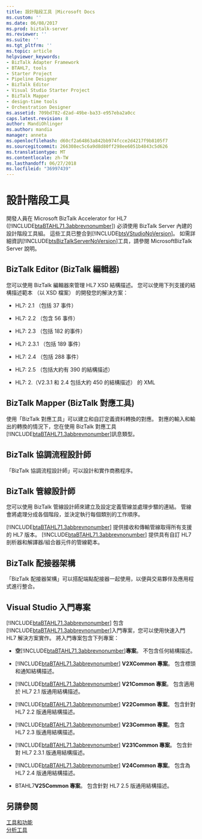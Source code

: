 ```yaml
---
title: 設計階段工具 |Microsoft Docs
ms.custom: ''
ms.date: 06/08/2017
ms.prod: biztalk-server
ms.reviewer: ''
ms.suite: ''
ms.tgt_pltfrm: ''
ms.topic: article
helpviewer_keywords:
- BizTalk Adapter Framework
- BTAHL7, tools
- Starter Project
- Pipeline Designer
- BizTalk Editor
- Visual Studio Starter Project
- BizTalk Mapper
- design-time tools
- Orchestration Designer
ms.assetid: 709bd782-d2ad-49be-ba33-e957eba2a0cc
caps.latest.revision: 8
author: MandiOhlinger
ms.author: mandia
manager: anneta
ms.openlocfilehash: d60cf2a64863a842bb974fcce2d4217f9b8105f7
ms.sourcegitcommit: 266308ec5c6a9d8d80ff298ee6051b4843c5d626
ms.translationtype: MT
ms.contentlocale: zh-TW
ms.lasthandoff: 06/27/2018
ms.locfileid: "36997439"
---
```

# <a name="design-time-tools"></a>設計階段工具
開發人員在 Microsoft BizTalk Accelerator for HL7 ([!INCLUDE[btaBTAHL71.3abbrevnonumber](../../includes/btabtahl71-3abbrevnonumber-md.md)]) 必須使用 BizTalk Server 內建的設計階段工具組。 這些工具已整合到[!INCLUDE[btsVStudioNoVersion](../../includes/btsvstudionoversion-md.md)]。 如需詳細資訊[!INCLUDE[btsBizTalkServerNoVersion](../../includes/btsbiztalkservernoversion-md.md)]工具，請參閱 MicrosoftBizTalk Server 說明。  
  
## <a name="biztalk-editor"></a>BizTalk Editor (BizTalk 編輯器)  
 您可以使用 BizTalk 編輯器來管理 HL7 XSD 結構描述。 您可以使用下列支援的結構描述範本 （以 XSD 檔案） 的開發您的解決方案：  
  
-   HL7: 2.1 （包括 37 事件）  
  
-   HL7: 2.2 （包含 56 事件）  
  
-   HL7: 2.3 （包括 182 的事件）  
  
-   HL7: 2.3.1 （包括 189 事件）  
  
-   HL7: 2.4 （包括 288 事件）  
  
-   HL7: 2.5 （包括大約有 390 的結構描述）  
  
-   HL7: 2.（V2.3.1 和 2.4 包括大約 450 的結構描述） 的 XML  
  
## <a name="biztalk-mapper"></a>BizTalk Mapper (BizTalk 對應工具)  
 使用「BizTalk 對應工具」可以建立和自訂定義資料轉換的對應。 對應的輸入和輸出的轉換的情況下，您在使用 BizTalk 對應工具[!INCLUDE[btaBTAHL71.3abbrevnonumber](../../includes/btabtahl71-3abbrevnonumber-md.md)]訊息類型。  
  
## <a name="biztalk-orchestration-designer"></a>BizTalk 協調流程設計師  
 「BizTalk 協調流程設計師」可以設計和實作商務程序。  
  
## <a name="biztalk-pipeline-designer"></a>BizTalk 管線設計師  
 您可以使用 BizTalk 管線設計師來建立及設定定義管線並處理步驟的連結。 管線會將處理分成各個階段，並決定執行每個類別的工作順序。  
  
 [!INCLUDE[btaBTAHL71.3abbrevnonumber](../../includes/btabtahl71-3abbrevnonumber-md.md)] 提供接收和傳輸管線取得所有支援的 HL7 版本。 [!INCLUDE[btaBTAHL71.3abbrevnonumber](../../includes/btabtahl71-3abbrevnonumber-md.md)] 提供具有自訂 HL7 剖析器和解譯器/組合器元件的管線範本。  
  
## <a name="biztalk-adapter-framework"></a>BizTalk 配接器架構  
 「BizTalk 配接器架構」可以搭配端點配接器一起使用，以便與交易夥伴及應用程式進行整合。  
  
## <a name="visual-studio-starter-project"></a>Visual Studio 入門專案  
 [!INCLUDE[btaBTAHL71.3abbrevnonumber](../../includes/btabtahl71-3abbrevnonumber-md.md)] 包含[!INCLUDE[btaBTAHL71.3abbrevnonumber](../../includes/btabtahl71-3abbrevnonumber-md.md)]入門專案，您可以使用快速入門 HL7 解決方案實作。 將入門專案包含下列專案：  
  
- **空**[!INCLUDE[btaBTAHL71.3abbrevnonumber](../../includes/btabtahl71-3abbrevnonumber-md.md)]**專案**。     不包含任何結構描述。  
  
- [!INCLUDE[btaBTAHL71.3abbrevnonumber](../../includes/btabtahl71-3abbrevnonumber-md.md)] **V2XCommon 專案**。 包含標頭和通知結構描述。  
  
- [!INCLUDE[btaBTAHL71.3abbrevnonumber](../../includes/btabtahl71-3abbrevnonumber-md.md)] **V21Common 專案**。 包含適用於 HL7 2.1 版通用結構描述。  
  
- [!INCLUDE[btaBTAHL71.3abbrevnonumber](../../includes/btabtahl71-3abbrevnonumber-md.md)] **V22Common 專案**。 包含針對 HL7 2.2 版通用結構描述。  
  
- [!INCLUDE[btaBTAHL71.3abbrevnonumber](../../includes/btabtahl71-3abbrevnonumber-md.md)] **V23Common 專案**。 包含 HL7 2.3 版通用結構描述。  
  
- [!INCLUDE[btaBTAHL71.3abbrevnonumber](../../includes/btabtahl71-3abbrevnonumber-md.md)] **V231Common 專案**。 包含針對 HL7 2.3.1 版通用結構描述。  
  
- [!INCLUDE[btaBTAHL71.3abbrevnonumber](../../includes/btabtahl71-3abbrevnonumber-md.md)] **V24Common 專案**。 包含為 HL7 2.4 版通用結構描述。  
  
- BTAHL7**V25Common 專案**。 包含針對 HL7 2.5 版通用結構描述。  
  
## <a name="see-also"></a>另請參閱  
 [工具和功能](../../adapters-and-accelerators/accelerator-hl7/tools-and-features.md)   
 [分析工具](../../adapters-and-accelerators/accelerator-hl7/analysis-tools2.md)